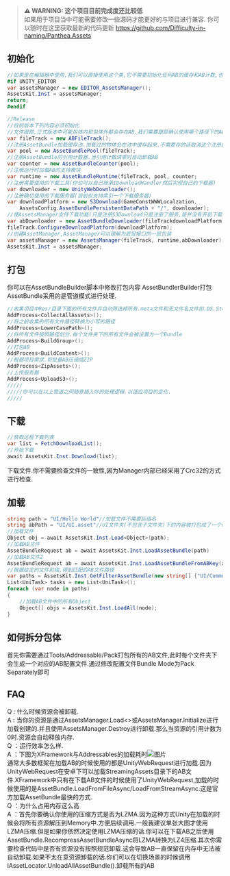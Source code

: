> **⚠ WARNING: 这个项目目前完成度还比较低**  
> 如果用于项目当中可能需要修改一些源码才能更好的与项目进行兼容.
> 你可以随时在这里获取最新的代码更新 https://github.com/Difficulty-in-naming/Panthea.Assets

## **初始化**
```c#
//如果是在编辑器中使用,我们可以直接使用这个类,它不需要初始化任何AB的缓存和AB计数,也不需要任何下载功能
#if UNITY_EDITOR
var assetsManager = new EDITOR_AssetsManager();
AssetsKit.Inst = assetsManager;
return;
#endif

//Release
//目前版本下列内容必须初始化
//文件跟踪,正式版本中可能包体内和包体外都会存在AB.我们需要跟踪确认使用哪个路径下的AB
var fileTrack = new ABFileTrack();
//注册AssetBundle加载缓存池.加载过的物体会在池中缓存起来.不需要存的话取消这个注册就好
var pool = new AssetBundlePool(fileTrack);
//注册AssetBundle的引用计数器.当引用计数清零时自动卸载AB
var counter = new AssetBundleCounter(pool);
//注册运行时加载AB的支持模块
var runtime = new AssetBundleRuntime(fileTrack, pool, counter;
//注册需要使用的下载工具(你也可以自己继承IDownloadHandler然后实现自己的下载器)
var downloader = new UnityWebDownloader();
//注册确切使用的下载服务器(目前仅支持索引一个下载服务器)
var downloadPlatform = new S3Download(GameConstWWWLocalzation,
    AssetsConfig.AssetBundlePersistentDataPath + "/", downloader);
//使AssetsManager支持下载功能(只是注册S3Download只是注册了服务,是并没有开启下载功能)
var abDownloader = new AssetBundleDownloader(fileTrackdownloadPlatform);
fileTrack.ConfigureDownloadPlatform(downloadPlatform);
//创建AssetManager,AssetManager可以理解为底层接口的一层包装
var assetsManager = new AssetsManager(fileTrack, runtime,abDownloader);
AssetsKit.Inst = assetsManager;
```

## **打包** ##
你可以在AssetBundleBuilder脚本中修改打包内容
AssetBundlerBuilder打包AssetBundle采用的是管道模式进行处理.
```c#
//收集项目中Res/目录下面的所有文件并自动筛选掉所有.meta文件和无文件名文件如.DS.Store等非法文件
AddProcess<CollectAllAssets>();
//将之前收集的所有文件路径转换为小写的路径
AddProcess<LowerCasePath>();
//将所有文件按照路径划分.每个文件夹下的所有文件会被设置为一个Bundle
AddProcess<BuildGroup>();
//打包AB
AddProcess<BuildContent>();
//根据项目需求.将批量AB压缩成ZIP
AddProcess<ZipAssets>();
//上传服务器
AddProcess<UploadS3>();
/////
/////你可以在以上管道之间随意插入你的处理逻辑.以适应项目的变化.
/////
```

## **下载**
```c#
//获取远程下载列表
var list = FetchDownloadList();
//开始下载
await AssetsKit.Inst.Download(list);
```
下载文件.你不需要检查文件的一致性,因为Manager内部已经采用了Crc32的方式进行检查.

## **加载** ##
```c#
string path = "UI/Hello World"//加载文件不需要后缀名
string abPath = "UI/UI.asset"//UI文件夹(不包含子文件夹)下的内容被打包成了一个单独的AB文件
//加载文件
Object obj = await AssetsKit.Inst.Load<Object>(path);
//加载AB文件
AssetBundleRequest ab = await AssetsKit.Inst.LoadAssetBundle(path)
//加载AB文件2
AssetBundleRequest ab = await AssetsKit.Inst.LoadAssetBundleFromABKey(abPath);
//根据给定的文件前缀,得到匹配的AB文件路径
var paths = AssetsKit.Inst.GetFilterAssetBundle(new string[] {"UI/Common","UI/Main Panel","Model","Sound"});
List<UniTask> tasks = new List<UniTask>(); 
foreach (var node in paths)
{
    //加载AB文件中的所有Object
    Object[] objs = AssetsKit.Inst.LoadAll(node);
}
```

## **如何拆分包体**
首先你需要通过Tools/Addressable/Pack打包所有的AB文件,此时每个文件夹下会生成一个对应的AB配置文件.通过修改配置文件Bundle Mode为Pack Separately即可

## **FAQ**
Q : 什么时候资源会被卸载.  
A : 当你的资源是通过AssetsManager.Load<>或AssetsManager.Initialize进行加载创建的.并且使用AssetsManager.Destroy进行卸载.那么当资源的引用计数为0时.资源会自动释放内存.  
Q ：运行效率怎么样.  
A ：下图为XFramework与Addressables的加载耗时![图片](https://github.com/Noname-Studio/XFramework/blob/master/Docs/pic/XFrameworkResourcesLoadPerformance.png)  
通常大多数框架在加载AB的时候使用的都是UnityWebRequest进行加载.因为UnityWebRequest在安卓下可以加载StreamingAssets目录下的AB文件.XFramework中只有在下载AB文件的时候使用了UnityWebRequest,加载的时候使用的是AssetBundle.LoadFromFileAsync/LoadFromStreamAsync.这是官方加载AssetBundle最快的方式.  
Q ：为什么占用内存这么高  
A ：首先你要确认你使用的压缩方式是否为LZMA.因为这种方式Unity在加载的时候会将所有资源解压到Memory中.方便后续调用.一般我建议单张大图才使用LZMA压缩.但是如果你依然决定使用LZMA压缩的话.你可以在下载AB之后使用AssetBundle.RecompressAssetBundleAsync将LZMA转换为LZ4压缩.其次你需要检查代码中是否有资源没有按照规范卸载.这会导致AB一直保留在内存中无法被自动卸载.如果不太在意资源卸载的话.你们可以在切换场景的时候调用IAssetLocator.UnloadAllAssetBundle().卸载所有的AB


